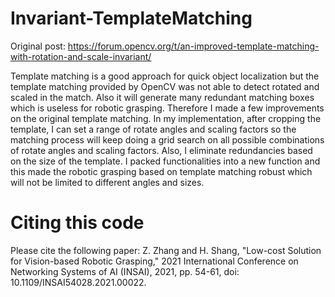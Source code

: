 # Invariant-TemplateMatching

Original post: https://forum.opencv.org/t/an-improved-template-matching-with-rotation-and-scale-invariant/

Template matching is a good approach for quick object localization but the template matching provided by OpenCV was not able to detect rotated and scaled in the match. Also it will generate many redundant matching boxes which is useless for robotic grasping. Therefore I made a few improvements on the original template matching. In my implementation, after cropping the template, I can set a range of rotate angles and scaling factors so the matching process will keep doing a grid search on all possible combinations of rotate angles and scaling factors. Also, I eliminate redundancies based on the size of the template. I packed functionalities into a new function and this made the robotic grasping based on template matching robust which will not be limited to different angles and sizes.

# Citing this code
Please cite the following paper:
Z. Zhang and H. Shang, "Low-cost Solution for Vision-based Robotic Grasping," 2021 International Conference on Networking Systems of AI (INSAI), 2021, pp. 54-61, doi: 10.1109/INSAI54028.2021.00022.
